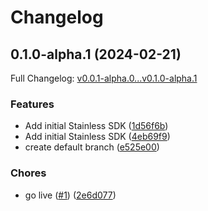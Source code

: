 # Changelog

## 0.1.0-alpha.1 (2024-02-21)

Full Changelog: [v0.0.1-alpha.0...v0.1.0-alpha.1](https://github.com/denoland/subhosting-js/compare/v0.0.1-alpha.0...v0.1.0-alpha.1)

### Features

* Add initial Stainless SDK ([1d56f6b](https://github.com/denoland/subhosting-js/commit/1d56f6b9c8d0cfa7da67432a837a46452fa6f65b))
* Add initial Stainless SDK ([4eb69f9](https://github.com/denoland/subhosting-js/commit/4eb69f964197e0742c296203e82bd403f615b5ed))
* create default branch ([e525e00](https://github.com/denoland/subhosting-js/commit/e525e00ce06149d88b4c1eaff1cf07a1e091a058))


### Chores

* go live ([#1](https://github.com/denoland/subhosting-js/issues/1)) ([2e6d077](https://github.com/denoland/subhosting-js/commit/2e6d0774a58b4cdb8410dfe73d189a9c2a7b008d))
